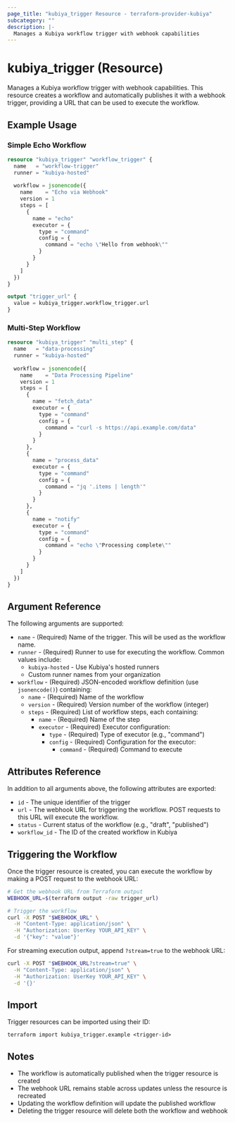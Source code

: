 ```yaml
---
page_title: "kubiya_trigger Resource - terraform-provider-kubiya"
subcategory: ""
description: |-
  Manages a Kubiya workflow trigger with webhook capabilities
---
```


# kubiya_trigger (Resource)

Manages a Kubiya workflow trigger with webhook capabilities. This resource creates a workflow and automatically
publishes it with a webhook trigger, providing a URL that can be used to execute the workflow.

## Example Usage

### Simple Echo Workflow

```terraform
resource "kubiya_trigger" "workflow_trigger" {
  name   = "workflow-trigger"
  runner = "kubiya-hosted"
  
  workflow = jsonencode({
    name    = "Echo via Webhook"
    version = 1
    steps = [
      {
        name = "echo"
        executor = {
          type = "command"
          config = {
            command = "echo \"Hello from webhook\""
          }
        }
      }
    ]
  })
}

output "trigger_url" {
  value = kubiya_trigger.workflow_trigger.url
}
```

### Multi-Step Workflow

```terraform
resource "kubiya_trigger" "multi_step" {
  name   = "data-processing"
  runner = "kubiya-hosted"
  
  workflow = jsonencode({
    name    = "Data Processing Pipeline"
    version = 1
    steps = [
      {
        name = "fetch_data"
        executor = {
          type = "command"
          config = {
            command = "curl -s https://api.example.com/data"
          }
        }
      },
      {
        name = "process_data"
        executor = {
          type = "command"
          config = {
            command = "jq '.items | length'"
          }
        }
      },
      {
        name = "notify"
        executor = {
          type = "command"
          config = {
            command = "echo \"Processing complete\""
          }
        }
      }
    ]
  })
}
```

## Argument Reference

The following arguments are supported:

* `name` - (Required) Name of the trigger. This will be used as the workflow name.
* `runner` - (Required) Runner to use for executing the workflow. Common values include:
    - `kubiya-hosted` - Use Kubiya's hosted runners
    - Custom runner names from your organization
* `workflow` - (Required) JSON-encoded workflow definition (use `jsonencode()`) containing:
    - `name` - (Required) Name of the workflow
    - `version` - (Required) Version number of the workflow (integer)
    - `steps` - (Required) List of workflow steps, each containing:
        - `name` - (Required) Name of the step
        - `executor` - (Required) Executor configuration:
            - `type` - (Required) Type of executor (e.g., "command")
            - `config` - (Required) Configuration for the executor:
                - `command` - (Required) Command to execute

## Attributes Reference

In addition to all arguments above, the following attributes are exported:

* `id` - The unique identifier of the trigger
* `url` - The webhook URL for triggering the workflow. POST requests to this URL will execute the workflow.
* `status` - Current status of the workflow (e.g., "draft", "published")
* `workflow_id` - The ID of the created workflow in Kubiya

## Triggering the Workflow

Once the trigger resource is created, you can execute the workflow by making a POST request to the webhook URL:

```bash
# Get the webhook URL from Terraform output
WEBHOOK_URL=$(terraform output -raw trigger_url)

# Trigger the workflow
curl -X POST "$WEBHOOK_URL" \
  -H "Content-Type: application/json" \
  -H "Authorization: UserKey YOUR_API_KEY" \
  -d '{"key": "value"}'
```

For streaming execution output, append `?stream=true` to the webhook URL:

```bash
curl -X POST "$WEBHOOK_URL?stream=true" \
  -H "Content-Type: application/json" \
  -H "Authorization: UserKey YOUR_API_KEY" \
  -d '{}'
```

## Import

Trigger resources can be imported using their ID:

```shell
terraform import kubiya_trigger.example <trigger-id>
```

## Notes

- The workflow is automatically published when the trigger resource is created
- The webhook URL remains stable across updates unless the resource is recreated
- Updating the workflow definition will update the published workflow
- Deleting the trigger resource will delete both the workflow and webhook